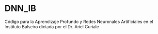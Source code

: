 # DNN_IB
Código para la Aprendizaje Profundo y Redes Neuronales Artificiales en el Instituto Balseiro dictada por el Dr. Ariel Curiale

